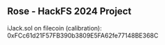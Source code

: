 ## Rose - HackFS 2024 Project

iJack.sol on filecoin (calibration): 0xFCc61d21F57FB390b3809E5FA62fe77148BE368C